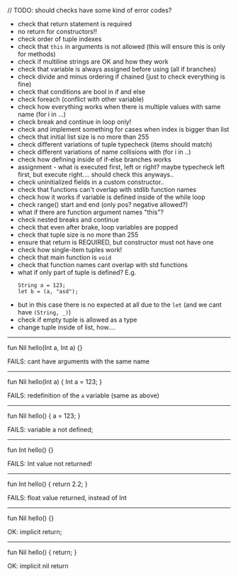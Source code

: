 // TODO: should checks have some kind of error codes?

* check that return statement is required
* no return for constructors!!
* check order of tuple indexes
* check that `this` in arguments is not allowed (this will ensure this is only for methods)
* check if multiline strings are OK and how they work
* check that variable is always assigned before using (all if branches)
* check divide and minus ordering if chained (just to check everything is fine)
* check that conditions are bool in if and else
* check foreach (conflict with other variable)
* check how everything works when there is multiple values with same name (for i in ...)
* check break and continue in loop only!
* check and implement something for cases when index is bigger than list
* check that initial list size is no more than 255
* check different variations of tuple typecheck (items should match)
* check different variations of name collisions with (for i in ..)
* check how defining inside of if-else branches works 
* assignment - what is executed first, left or right?
   maybe typecheck left first, but execute right....
   should check this anyways..
* check uninitialized fields in a custom constructor..
* check that functions can't overlap with stdlib function names
* check how it works if variable is defined inside of the while loop
* check range() start and end (only pos? negative allowed?)
* what if there are function argument names "this"?
* check nested breaks and continue
* check that even after brake, loop variables are popped
* check that tuple size is no more than 255
* ensure that return is REQUIRED, but constructor must not have one
* check how single-item tuples work!
* check that main function is `void`
* check that function names cant overlap with std functions
* what if only part of tuple is defined? E.g. 
    ```example
    String a = 123;
    let b = (a, "asd");
    ```
* but in this case there is no expected at all due to the `let` (and we cant have `(String, _)`)
* check if empty tuple is allowed as a type
* change tuple inside of list, how....
---
fun Nil hello(Int a, Int a) {}

FAILS: cant have arguments with the same name

---
fun Nil hello(Int a) {
    Int a = 123;
}

FAILS: redefinition of the `a` variable (same as above)

---
fun Nil hello() {
    a = 123;
}

FAILS: variable a not defined;

---
fun Int hello() {}

FAILS: Int value not returned!

---
fun Int hello() {
    return 2.2;
}

FAILS: float value returned, instead of Int

---
fun Nil hello() {}

OK: implicit return;

---
fun Nil hello() { return; }

OK: implicit nil return

